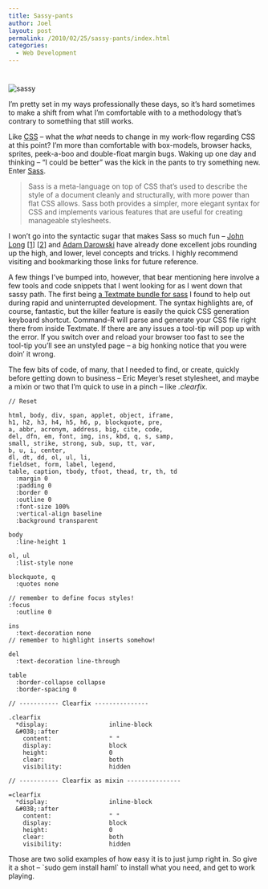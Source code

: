 ```yaml
---
title: Sassy-pants
author: Joel
layout: post
permalink: /2010/02/25/sassy-pants/index.html
categories:
  - Web Development
---
```

# 

![][1]

 [1]: http://www.joeloliveira.com/wp-content/uploads/2010/02/sassy.jpg "sassy"

I’m pretty set in my ways professionally these days, so it’s hard sometimes to make a shift from what I’m comfortable with to a methodology that’s contrary to something that still works.

Like [CSS][2] – what the *what* needs to change in my work-flow regarding CSS at this point? I’m more than comfortable with box-models, browser hacks, sprites, peek-a-boo and double-float margin bugs. Waking up one day and thinking – “I could be better” was the kick in the pants to try something new. Enter [Sass][3].

 [2]: http://www.w3.org/Style/CSS/
 [3]: http://sass-lang.com/

> Sass is a meta-language on top of CSS that’s used to describe the style of a document cleanly and structurally, with more power than flat CSS allows. Sass both provides a simpler, more elegant syntax for CSS and implements various features that are useful for creating manageable stylesheets.

I won’t go into the syntactic sugar that makes Sass so much fun – [John Long][4] [[1][5]] [[2][6]] and [Adam Darowski][7] have already done excellent jobs rounding up the high, and lower, level concepts and tricks. I highly recommend visiting and bookmarking those links for future reference.

 [4]: http://wiseheartdesign.com/articles/2010/01/18/the-demise-of-css-why-sass-and-languages-like-it-will-triumph/
 [5]: http://wiseheartdesign.com/articles/2010/01/21/better-debugging-with-sass-and-line-comments/
 [6]: http://wiseheartdesign.com/articles/2010/01/22/structuring-a-sass-project/
 [7]: http://www.darowski.com/tracesofinspiration/2010/01/11/this-newbies-first-impressions-of-haml-and-sass/

A few things I’ve bumped into, however, that bear mentioning here involve a few tools and code snippets that I went looking for as I went down that sassy path. The first being [a Textmate bundle for sass][8] I found to help out during rapid and uninterrupted development. The syntax highlights are, of course, fantastic, but the killer feature is easily the quick CSS generation keyboard shortcut. Command-R will parse and generate your CSS file right there from inside Textmate. If there are any issues a tool-tip will pop up with the error. If you switch over and reload your browser too fast to see the tool-tip you’ll see an unstyled page – a big honking notice that you were doin’ it wrong. 

 [8]: http://github.com/adamstac/ruby-sass-tmbundle

The few bits of code, of many, that I needed to find, or create, quickly before getting down to business – Eric Meyer’s reset stylesheet, and maybe a mixin or two that I’m quick to use in a pinch – like *.clearfix*.

    // Reset
    
    html, body, div, span, applet, object, iframe,
    h1, h2, h3, h4, h5, h6, p, blockquote, pre,
    a, abbr, acronym, address, big, cite, code,
    del, dfn, em, font, img, ins, kbd, q, s, samp,
    small, strike, strong, sub, sup, tt, var,
    b, u, i, center,
    dl, dt, dd, ol, ul, li,
    fieldset, form, label, legend,
    table, caption, tbody, tfoot, thead, tr, th, td
      :margin 0
      :padding 0
      :border 0
      :outline 0
      :font-size 100%
      :vertical-align baseline
      :background transparent
    
    body
      :line-height 1
    
    ol, ul
      :list-style none
    
    blockquote, q
      :quotes none
    
    // remember to define focus styles!
    :focus 
      :outline 0
    
    ins
      :text-decoration none 
    // remember to highlight inserts somehow!
    
    del
      :text-decoration line-through
    
    table
      :border-collapse collapse
      :border-spacing 0
    
    // ----------- Clearfix --------------- 
    
    .clearfix
      *display:                 inline-block
      &#038;:after
        content:                " "
        display:                block
        height:                 0
        clear:                  both
        visibility:             hidden
     
    // ----------- Clearfix as mixin --------------- 
    
    =clearfix
      *display:                 inline-block
      &#038;:after
        content:                " "
        display:                block
        height:                 0
        clear:                  both
        visibility:             hidden

Those are two solid examples of how easy it is to just jump right in. So give it a shot – \`sudo gem install haml\` to install what you need, and get to work playing.
